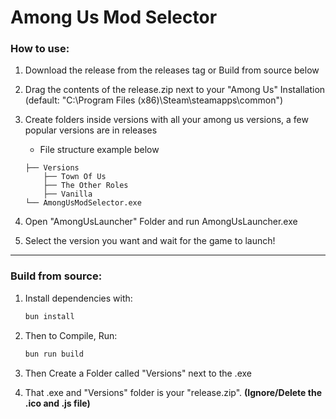 # Among Us Mod Selector

### How to use:

1. Download the release from the releases tag or Build from source below

2. Drag the contents of the release.zip next to your "Among Us" Installation (default: "C:\Program Files (x86)\Steam\steamapps\common")

3. Create folders inside versions with all your among us versions, a few popular versions are in releases
    - File structure example below
    ```null
    ├── Versions
        ├── Town Of Us
        ├── The Other Roles
        ├── Vanilla
    └── AmongUsModSelector.exe
    ```

4. Open "AmongUsLauncher" Folder and run AmongUsLauncher.exe

5. Select the version you want and wait for the game to launch!

-----
### Build from source:
1. Install dependencies with:
    ```bash
    bun install
    ```
2. Then to Compile, Run:
    ```bash
    bun run build
    ```
3. Then Create a Folder called "Versions" next to the .exe

4. That .exe and "Versions" folder is your "release.zip". **(Ignore/Delete the .ico and .js file)**